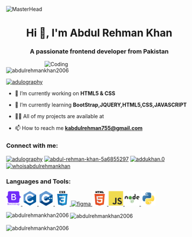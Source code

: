 ![MasterHead](https://as2.ftcdn.net/v2/jpg/03/86/71/99/1000_F_386719952_z9dPEXMTaiCpPcXhGK2VVmHNbz4uHbs6.jpg)
<h1 align="center">Hi 👋, I'm Abdul Rehman Khan</h1>
<h3 align="center">A passionate frontend developer from Pakistan</h3>
<img align="right" alt="Coding" width="400" src="https://cdn.dribbble.com/users/1162077/screenshots/3848914/programmer.gif">
<p align="left"> <img src="https://komarev.com/ghpvc/?username=abdulrehmankhan2006&label=Profile%20views&color=0e75b6&style=flat" alt="abdulrehmankhan2006" /> </p>

<p align="left"> <a href="https://twitter.com/adulography" target="blank"><img src="https://img.shields.io/twitter/follow/adulography?logo=twitter&style=for-the-badge" alt="adulography" /></a> </p>

- 🔭 I’m currently working on **HTML5 & CSS**

- 🌱 I’m currently learning **BootStrap,JQUERY,HTML5,CSS,JAVASCRIPT**

- 👨‍💻 All of my projects are available at

- 📫 How to reach me **kabdulrehman755@gmail.com**

<h3 align="left">Connect with me:</h3>
<p align="left">
<a href="https://twitter.com/adulography" target="blank"><img align="center" src="https://raw.githubusercontent.com/rahuldkjain/github-profile-readme-generator/master/src/images/icons/Social/twitter.svg" alt="adulography" height="30" width="40" /></a>
<a href="https://linkedin.com/in/abdul-rehman-khan-5a6855297" target="blank"><img align="center" src="https://raw.githubusercontent.com/rahuldkjain/github-profile-readme-generator/master/src/images/icons/Social/linked-in-alt.svg" alt="abdul-rehman-khan-5a6855297" height="30" width="40" /></a>
<a href="https://fb.com/addukhan.0" target="blank"><img align="center" src="https://raw.githubusercontent.com/rahuldkjain/github-profile-readme-generator/master/src/images/icons/Social/facebook.svg" alt="addukhan.0" height="30" width="40" /></a>
<a href="https://instagram.com/whoisabdulrehmankhan" target="blank"><img align="center" src="https://raw.githubusercontent.com/rahuldkjain/github-profile-readme-generator/master/src/images/icons/Social/instagram.svg" alt="whoisabdulrehmankhan" height="30" width="40" /></a>
</p>

<h3 align="left">Languages and Tools:</h3>
<p align="left"> <a href="https://getbootstrap.com" target="_blank" rel="noreferrer"> <img src="https://raw.githubusercontent.com/devicons/devicon/master/icons/bootstrap/bootstrap-plain-wordmark.svg" alt="bootstrap" width="40" height="40"/> </a> <a href="https://www.cprogramming.com/" target="_blank" rel="noreferrer"> <img src="https://raw.githubusercontent.com/devicons/devicon/master/icons/c/c-original.svg" alt="c" width="40" height="40"/> </a> <a href="https://www.w3schools.com/cpp/" target="_blank" rel="noreferrer"> <img src="https://raw.githubusercontent.com/devicons/devicon/master/icons/cplusplus/cplusplus-original.svg" alt="cplusplus" width="40" height="40"/> </a> <a href="https://www.w3schools.com/css/" target="_blank" rel="noreferrer"> <img src="https://raw.githubusercontent.com/devicons/devicon/master/icons/css3/css3-original-wordmark.svg" alt="css3" width="40" height="40"/> </a> <a href="https://www.figma.com/" target="_blank" rel="noreferrer"> <img src="https://www.vectorlogo.zone/logos/figma/figma-icon.svg" alt="figma" width="40" height="40"/> </a> <a href="https://www.w3.org/html/" target="_blank" rel="noreferrer"> <img src="https://raw.githubusercontent.com/devicons/devicon/master/icons/html5/html5-original-wordmark.svg" alt="html5" width="40" height="40"/> </a> <a href="https://developer.mozilla.org/en-US/docs/Web/JavaScript" target="_blank" rel="noreferrer"> <img src="https://raw.githubusercontent.com/devicons/devicon/master/icons/javascript/javascript-original.svg" alt="javascript" width="40" height="40"/> </a> <a href="https://nodejs.org" target="_blank" rel="noreferrer"> <img src="https://raw.githubusercontent.com/devicons/devicon/master/icons/nodejs/nodejs-original-wordmark.svg" alt="nodejs" width="40" height="40"/> </a> <a href="https://www.python.org" target="_blank" rel="noreferrer"> <img src="https://raw.githubusercontent.com/devicons/devicon/master/icons/python/python-original.svg" alt="python" width="40" height="40"/> </a> </p>

<p><img align="left" src="https://github-readme-stats.vercel.app/api/top-langs?username=abdulrehmankhan2006&show_icons=true&locale=en&layout=compact" alt="abdulrehmankhan2006" /></p>

<p>&nbsp;<img align="center" src="https://github-readme-stats.vercel.app/api?username=abdulrehmankhan2006&show_icons=true&locale=en" alt="abdulrehmankhan2006" /></p>

<p><img align="center" src="https://github-readme-streak-stats.herokuapp.com/?user=abdulrehmankhan2006&" alt="abdulrehmankhan2006" /></p>

